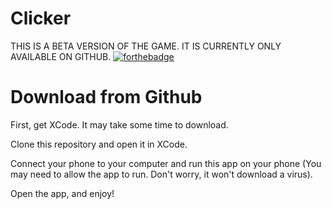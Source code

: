 # Clicker

THIS IS A BETA VERSION OF THE GAME. IT IS CURRENTLY ONLY AVAILABLE ON GITHUB.
[![forthebadge](http://forthebadge.com/images/badges/made-with-swift.svg)](http://forthebadge.com)

# Download from Github

First, get XCode. It may take some time to download.

Clone this repository and open it in XCode.

Connect your phone to your computer and run this app on your phone
(You may need to allow the app to run. Don't worry, it won't download a virus).

Open the app, and enjoy!
